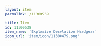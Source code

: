```yaml
---
layout: item
permalink: /11300538

title: Item
id: 11300538
item_name: 'Explosive Desolation Headgear'
icon_url: 'item/icon/11300479.png'
---
```

